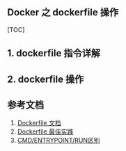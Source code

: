 ## Docker 之 dockerfile 操作

[TOC]

## 1. dockerfile 指令详解

## 2. dockerfile 操作

## 参考文档

1. [Dockerfile 文档](https://docs.docker.com/engine/reference/builder/#dockerfile-reference)
2. [Dockerfile 最佳实践](https://docs.docker.com/engine/userguide/eng-image/dockerfile_best-practices/#build-cache)
3. [CMD/ENTRYPOINT/RUN区别](https://segmentfault.com/q/1010000000417103)

